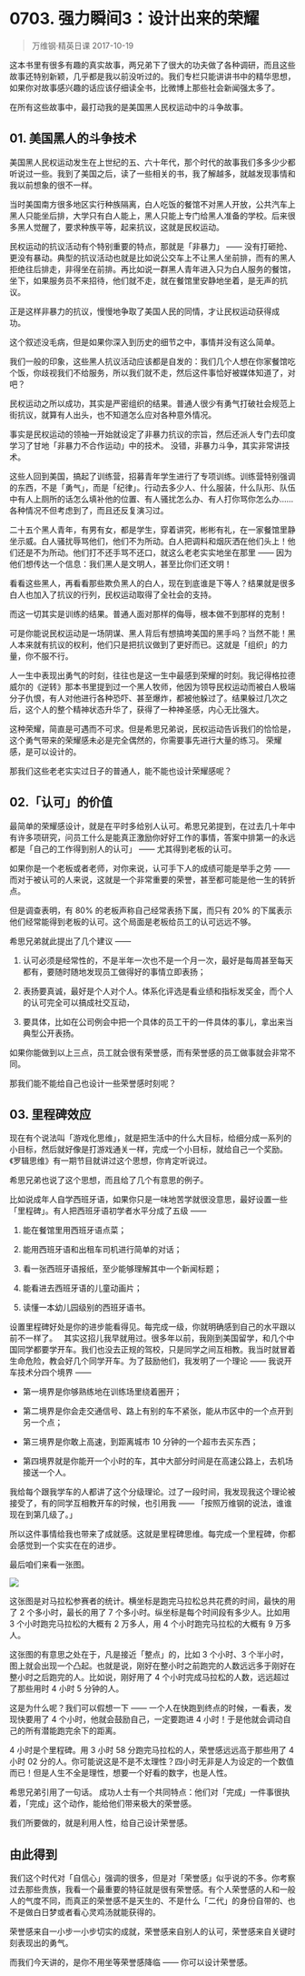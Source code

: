 # 0703. 强力瞬间3：设计出来的荣耀
> 万维钢·精英日课
2017-10-19

这本书里有很多有趣的真实故事，两兄弟下了很大的功夫做了各种调研，而且这些故事还特别新颖，几乎都是我以前没听过的。我们专栏只能讲讲书中的精华思想，如果你对故事感兴趣的话应该仔细读全书，比微博上那些社会新闻强太多了。

在所有这些故事中，最打动我的是美国黑人民权运动中的斗争故事。

## 01. 美国黑人的斗争技术

美国黑人民权运动发生在上世纪的五、六十年代，那个时代的故事我们多多少少都听说过一些。我到了美国之后，读了一些相关的书，我了解越多，就越发现事情和我以前想象的很不一样。 

当时美国南方很多地区实行种族隔离，白人吃饭的餐馆不对黑人开放，公共汽车上黑人只能坐后排，大学只有白人能上，黑人只能上专门给黑人准备的学校。后来很多黑人觉醒了，要求种族平等，起来抗议，这就是民权运动。 

民权运动的抗议活动有个特别重要的特点，那就是「非暴力」 —— 没有打砸抢、更没有暴动。典型的抗议活动也就是比如说公交车上不让黑人坐前排，而有的黑人拒绝往后排走，非得坐在前排。再比如说一群黑人青年进入只为白人服务的餐馆，坐下，如果服务员不来招待，他们就不走，就在餐馆里安静地坐着，是无声的抗议。

正是这样非暴力的抗议，慢慢地争取了美国人民的同情，才让民权运动获得成功。 

这个叙述没毛病，但是如果你深入到历史的细节之中，事情并没有这么简单。 

我们一般的印象，这些黑人抗议活动应该都是自发的：我们几个人想在你家餐馆吃个饭，你歧视我们不给服务，所以我们就不走，然后这件事恰好被媒体知道了，对吧？ 

民权运动之所以成功，其实是严密组织的结果。普通人很少有勇气打破社会规范上街抗议，就算有人出头，也不知道怎么应对各种意外情况。 

事实是民权运动的领袖一开始就设定了非暴力抗议的宗旨，然后还派人专门去印度学习了甘地「非暴力不合作运动」中的技术。 没错，非暴力斗争，其实非常讲技术。 

这些人回到美国，搞起了训练营，招募青年学生进行了专项训练。训练营特别强调的东西，不是「勇气」，而是「纪律」。行动去多少人、什么服装，什么队形、队伍中有人上厕所的话怎么填补他的位置、有人骚扰怎么办、有人打你骂你怎么办……各种情况不但考虑到了，而且还反复演习过。

二十五个黑人青年，有男有女，都是学生，穿着讲究，彬彬有礼，在一家餐馆里静坐示威。白人骚扰辱骂他们，他们不为所动。白人把调料和烟灰洒在他们头上！他们还是不为所动。他们打不还手骂不还口，就这么老老实实地坐在那里 —— 因为他们想传达一个信息：我们黑人是文明人，甚至比你们还文明！ 

看看这些黑人，再看看那些欺负黑人的白人，现在到底谁是下等人？结果就是很多白人也加入了抗议的行列，民权运动取得了全社会的支持。 

而这一切其实是训练的结果。普通人面对那样的侮辱，根本做不到那样的克制！ 

可是你能说民权运动是一场阴谋、黑人背后有想搞垮美国的黑手吗？当然不能！黑人本来就有抗议的权利，他们只是把抗议做到了更好而已。这就是「组织」的力量，你不服不行。 

人一生中表现出勇气的时刻，往往也是这一生中最感到荣耀的时刻。我记得格拉德威尔的《逆转》那本书里提到过一个黑人牧师，他因为领导民权运动而被白人极端分子仇恨，有人对他进行各种恐吓、甚至爆炸，都被他躲过了。结果躲过几次之后，这个人的整个精神状态升华了，获得了一种神圣感，内心无比强大。 

这种荣耀，简直是可遇而不可求。但是希思兄弟说，民权运动告诉我们的恰恰是，这个勇气带来的荣耀感未必是完全偶然的，你需要事先进行大量的练习。 荣耀感，是可以设计的。 

那我们这些老老实实过日子的普通人，能不能也设计荣耀感呢？

## 02.「认可」的价值

最简单的荣耀感设计，就是在平时多给别人认可。希思兄弟提到，在过去几十年中有许多项研究，问员工什么是能真正激励你好好工作的事情，答案中排第一的永远都是「自己的工作得到别人的认可」 —— 尤其得到老板的认可。 

如果你是一个老板或者老师，对你来说，认可手下人的成绩可能是举手之劳 —— 而对于被认可的人来说，这就是一个非常重要的荣誉，甚至都可能是他一生的转折点。 

但是调查表明，有 80% 的老板声称自己经常表扬下属，而只有 20% 的下属表示他们经常能得到老板的认可。这个局面是老板给员工的认可远远不够。 

希思兄弟就此提出了几个建议 ——  

1. 认可必须是经常性的，不是半年一次也不是一个月一次，最好是每周甚至每天都有，要随时随地发现员工做得好的事情立即表扬；

2. 表扬要真诚，最好是个人对个人。体系化评选是看业绩和指标发奖金，而个人的认可完全可以搞成社交互动，
3. 要具体，比如在公司例会中把一个具体的员工干的一件具体的事儿，拿出来当典型公开表扬。

如果你能做到以上三点，员工就会很有荣誉感，而有荣誉感的员工做事就会非常不同。 

那我们能不能给自己也设计一些荣誉感时刻呢？

## 03. 里程碑效应

现在有个说法叫「游戏化思维」，就是把生活中的什么大目标，给细分成一系列的小目标，然后就好像是打游戏通关一样，完成一个小目标，就给自己一个奖励。《罗辑思维》有一期节目就讲过这个思想，你肯定听说过。 

希思兄弟也说了这个思想，而且给了几个有意思的例子。 

比如说成年人自学西班牙语，如果你只是一味地苦学就很没意思，最好设置一些「里程碑」。有人把西班牙语初学者水平分成了五级 ——  

1. 能在餐馆里用西班牙语点菜；

2. 能用西班牙语和出租车司机进行简单的对话；
3. 看一张西班牙语报纸，至少能够理解其中一个新闻标题；
4. 能看进去西班牙语的儿童动画片；
5. 读懂一本幼儿园级别的西班牙语书。

设置里程碑好处是你的进步能看得见。每完成一级，你就明确感到自己的水平跟以前不一样了。
 
其实这招儿我早就用过。很多年以前，我刚到美国留学，和几个中国同学都要学开车。我们也没去正规的驾校，只是同学之间互相教。我当时就冒着生命危险，教会好几个同学开车。为了鼓励他们，我发明了一个理论 —— 我说开车技术分四个境界 ——  

- 第一境界是你够熟练地在训练场里绕着圈开；

- 第二境界是你会走交通信号、路上有别的车不紧张，能从市区中的一个点开到另一个点；

- 第三境界是你敢上高速，到距离城市 10 分钟的一个超市去买东西；

- 第四境界就是你能开一个小时的车，其中大部分时间是在高速公路上，去机场接送一个人。

我给每个跟我学车的人都讲了这个分级理论。过了一段时间，我发现我这个理论被接受了，有的同学互相教开车的时候，也引用我 —— 「按照万维钢的说法，谁谁现在到第几级了。」

所以这件事情给我也带来了成就感。这就是里程碑思维。每完成一个里程碑，你都会感觉到一个实实在在的进步。 

最后咱们来看一张图。

![](https://raw.githubusercontent.com/dalong0514/selfstudy/master/图片链接/万维钢/2019116.jpg)

这张图是对马拉松参赛者的统计。横坐标是跑完马拉松总共花费的时间，最快的用了 2 个多小时，最长的用了 7 个多小时。纵坐标是每个时间段有多少人。比如用 3 个小时跑完马拉松的大概有 2 万多人，用 4 个小时跑完马拉松的大概有 9 万多人。 

这张图的有意思之处在于，凡是接近「整点」的，比如 3 个小时、3 个半小时，图上就会出现一个凸起。也就是说，刚好在整小时之前跑完的人数远远多于刚好在整小时之后跑完的人。比如说，刚好用了 4 个小时完成马拉松的人数，远远超过了那些用时 4 小时 5 分钟的人。 

这是为什么呢？我们可以假想一下 —— 一个人在快跑到终点的时候，一看表，发现快要用了 4 个小时，他就会鼓励自己，一定要跑进 4 小时！于是他就会调动自己的所有潜能跑完余下的距离。 

4 小时是个里程碑。用 3 小时 58 分跑完马拉松的人，荣誉感远远高于那些用了 4 小时 02 分的人。你可能说这是不是不太理性？四小时无非是人为设定的一个数值而已！但是人生不全是理性，想要一个好看的数字，也是人性。 

希思兄弟引用了一句话。 成功人士有一个共同特点：他们对「完成」一件事很执着，「完成」这个动作，能给他们带来极大的荣誉感。 

我们所要做的，就是利用人性，给自己设计荣誉感。

## 由此得到

我们这个时代对「自信心」强调的很多，但是对「荣誉感」似乎说的不多。你考察过去那些贵族，我看一个最重要的特征就是很有荣誉感。有个人荣誉感的人和一般人的气度不同，而真正的荣誉感不是天生的、不是什么「二代」的身份自带的、也不是做白日梦或者看心灵鸡汤就能获得的。

荣誉感来自一小步一小步切实的成就，荣誉感来自别人的认可，荣誉感来自关键时刻表现出的勇气。 

而我们今天讲的，是你不用坐等荣誉感降临 —— 你可以设计荣誉感。
